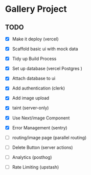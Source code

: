 # Gallery Project

## TODO

-[x] Make it deploy (vercel)

-[x] Scaffold basic ui with mock data

-[x] Tidy up Build Process

-[x] Set up database (vercel Postgres )

-[x] Attach database to ui

-[x] Add authentication (clerk)

-[x] Add image upload

-[x] taint (server-only)

-[x] Use Next/image Component

-[x] Error Management (sentry)

-[ ] routing/image page (parallel routing)

-[ ] Delete Button (server actions)

-[ ] Analytics (posthog)

-[ ] Rate Limiting (upstash)
